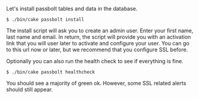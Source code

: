 Let's install passbolt tables and data in the database.

```shell
$ ./bin/cake passbolt install
```

The install script will ask you to create an admin user. Enter your first name, last name and email. In return, the script will
provide you with an activation link that you will user later to activate and configure your user. You can go to this url now or later, but we
recommend that you configure SSL before.

Optionally you can also run the health check to see if everything is fine.

```shell
$ ./bin/cake passbolt healthcheck
```

You should see a majority of green ok. However, some SSL related alerts should still appear.